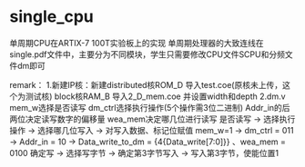 # single_cpu

单周期CPU在ARTIX-7 100T实验板上的实现
单周期处理器的大致连线在single.pdf文件中，主要分为不同模块，学生只需要修改CPU文件SCPU和分频文件dm即可

remark：
1.新建IP核：新建distributed核ROM_D 导入test.coe(原核未上传，这个为测试核)
block核RAM_B  导入2_D_mem.coe
并设置width和depth
2.dm.v
mem_w选择是否读写
dm_ctrl选择执行操作(5个操作需3位二进制)
Addr_in的后两位决定读写数字的偏移量
wea_mem决定哪几位进行读写
是否读写    ->    选择执行操作     ->    选择哪几位写入   ->     对写入数据、标记位赋值
mem_w=1     ->    dm_ctrl = 011   ->   Addr_in = 10     ->     Data_write_to_dm = {4{Data_write[7:0]}} 、wea_mem = 0100
确定写      ->    选择写字节       ->    确定第3字节写入  ->    写入第3字节，使能位置1
